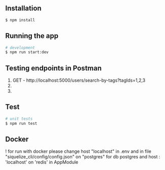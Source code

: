 ## Installation

```bash
$ npm install
```

## Running the app

```bash
# development
$ npm run start:dev
```

## Testing endpoints in Postman

1) GET - http://localhost:5000/users/search-by-tags?tagIds=1,2,3
2)
3)

## Test

```bash
# unit tests
$ npm run test
```

## Docker 

! for run with docker please change host "localhost" in .env
and in file "siquelize_cli/config/config.json" on "postgres"
for db postgres and host : 'localhost' on 'redis' in AppModule

